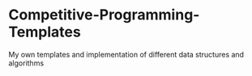# Competitive-Programming-Templates
My own templates and implementation of different data structures and algorithms
